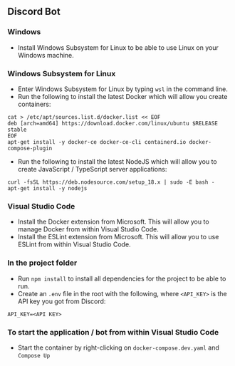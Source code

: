 ## Discord Bot

### Windows

- Install Windows Subsystem for Linux to be able to use Linux on your Windows machine.

### Windows Subsystem for Linux

- Enter Windows Subsystem for Linux by typing `wsl` in the command line.
- Run the following to install the latest Docker which will allow you create containers:

```
cat > /etc/apt/sources.list.d/docker.list << EOF
deb [arch=amd64] https://download.docker.com/linux/ubuntu $RELEASE stable
EOF
apt-get install -y docker-ce docker-ce-cli containerd.io docker-compose-plugin
```

- Run the following to install the latest NodeJS which will allow you to create JavaScript / TypeScript server applications:

```
curl -fsSL https://deb.nodesource.com/setup_18.x | sudo -E bash -
apt-get install -y nodejs
```

### Visual Studio Code

- Install the Docker extension from Microsoft. This will allow you to manage Docker from within Visual Studio Code.
- Install the ESLint extension from Microsoft. This will allow you to use ESLint from within Visual Studio Code.

### In the project folder

- Run `npm install` to install all dependencies for the project to be able to run.
- Create an `.env` file in the root with the following, where `<API_KEY>` is the API key you got from Discord:

```
API_KEY=<API KEY>
```

### To start the application / bot from within Visual Studio Code

- Start the container by right-clicking on `docker-compose.dev.yaml` and `Compose Up`
